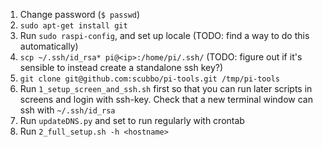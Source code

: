 1. Change password (`$ passwd`)
2. `sudo apt-get install git`
3. Run `sudo raspi-config`, and set up locale (TODO: find a way to do this automatically)
4. `scp ~/.ssh/id_rsa* pi@<ip>:/home/pi/.ssh/` (TODO: figure out if it's sensible to instead create a standalone ssh key?)
5. `git clone git@github.com:scubbo/pi-tools.git /tmp/pi-tools`
6. Run `1_setup_screen_and_ssh.sh` first so that you can run later scripts in screens and login with ssh-key. Check that a new terminal window can ssh with `~/.ssh/id_rsa`
7. Run `updateDNS.py` and set to run regularly with crontab
8. Run `2_full_setup.sh -h <hostname>`
